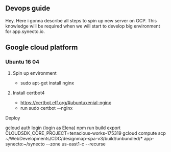 ## Devops guide

Hey. Here i gonna describe all steps to spin up new server on GCP. This knowledge will be required when
we will start to develop big environment for app.synecto.io.

## Google cloud platform

### Ubuntu 16 04

1. Spin up environment

    - sudo apt-get install nginx

2. Install certbot4

    - https://certbot.eff.org/#ubuntuxenial-nginx
    - run sudo certbot --nginx


Deploy

gcloud auth login (login as Elena)
npm run build
export CLOUDSDK_CORE_PROJECT=tenacious-works-175319
gcloud compute scp ~/WebDevelopments/CDC/designmap-spa-v3/build/unbundled/* app-synecto:~/synecto --zone us-east1-c --recurse